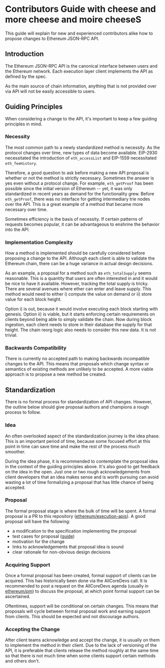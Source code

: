 # Contributors Guide with cheese and more cheese and moire cheeseS

This guide will explain for new and experienced contributors alike how to
propose changes to Ethereum JSON-RPC API.

## Introduction

The Ethereum JSON-RPC API is the canonical interface between users and the
Ethereum network. Each execution layer client implements the API as defined by
the spec. 

As the main source of chain information, anything that is not provided over via
API will not be easily accessible to users. 

## Guiding Principles

When considering a change to the API, it's important to keep a few guiding
principles in mind.

### Necessity

The most common path to a newly standardized method is necessity. As the
protocol changes over time, new types of data become available. EIP-2930
necessitated the introduction of `eth_accessList` and EIP-1559 necessitated
`eth_feeHistory`.

Therefore, a good question to ask before making a new API proposal is whether
or not the method is strictly necessary. Sometimes the answer is yes even
without a protocol change. For example, `eth_getProof` has been possible since
the initial version of Ethereum -- yet, it was only standardized in recent years
as demand for the functionality grew. Before `eth_getProof`, there was no
interface for getting intermediary trie nodes over the API. This is a great
example of a method that became more necessary over time.

Sometimes efficiency is the basis of necessity. If certain patterns of requests
becomes popular, it can be advantageous to enshrine the behavior into the API.

### Implementation Complexity

How a method is implemented should be carefully considered before proposing a
change to the API. Although each client is able to validate the Ethereum chain,
there can be a huge variance in actual design decisions.

As an example, a proposal for a method such as `eth_totalSupply` seems
reasonable. This is a quantity that users are often interested in and it would
be nice to have it available. However, tracking the total supply is tricky. There
are several avenues where ether can enter and leave supply. This method would
need to either i) compute the value on demand or ii) store value for each block
height.

Option i) is out, because it would involve executing each block starting with
genesis. Option ii) is viable, but it starts enforcing certain requirements on
clients beyond being able to simply validate the chain. Now during block
ingestion, each client needs to store in their database the supply for that
height. The chain reorg logic also needs to consider this new data. It is not
trivial.

### Backwards Compatibility

There is currently no accepted path to making backwards incompatible changes to
the API. This means that proposals which change syntax or semantics of existing
methods are unlikely to be accepted. A more viable approach is to propose a new
method be created.

## Standardization

There is no formal process for standardization of API changes. However, the
outline below should give proposal authors and champions a rough process to
follow.

### Idea

An often overlooked aspect of the standardization journey is the idea phase.
This is an important period of time, because some focused effort at this point
in time can save time and make the rest of the process much smoother.

During the idea phase, it is recommended to contemplate the proposal idea in
the context of the guiding principles above. It's also good to get feedback on
the idea in the open. Just one or two rough acknowledgements from client
developers that an idea makes sense and is worth pursuing can avoid wasting a
lot of time formalizing a proposal that has little chance of being accepted.

### Proposal

The formal proposal stage is where the bulk of time will be spent. A formal
proposal is a PR to this repository ([ethereum/execution-apis][exec-apis]). A
good proposal will have the following:

* a modification to the specification implementing the proposal
* test cases for proposal ([guide][test-gen])
* motivation for the change
* links to acknowledgements that proposal idea is sound
* clear rationale for non-obvious design decisions

### Acquiring Support

Once a formal proposal has been created, formal support of clients can be
acquired. This has historically been done via the AllCoreDevs call. It is
recommended to post a request on the AllCoreDevs agenda (usually in
[ethereum/pm][pm]) to discuss the proposal, at which point formal support can
be ascertained.

Oftentimes, support will be conditional on certain changes. This means that
proposals will cycle between formal proposal work and earning support from
clients. This should be expected and not discourage authors.

### Accepting the Change

After client teams acknowledge and accept the change, it is usually on them to
implement the method in their client. Due to the lack of versioning of the API,
it is preferable that clients release the method roughly at the same time so
that there is not much time when some clients support certain methods and
others don't.


[exec-apis]: https://github.com/ethereum/execution-apis
[pm]: https://github.com/ethereum/pm
[test-gen]: https://github.com/ethereum/execution-apis/blob/main/tests/README.md